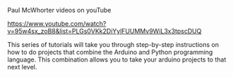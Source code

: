 
Paul McWhorter videos on youTube

https://www.youtube.com/watch?v=95w4sx_zoB8&list=PLGs0VKk2DiYylFUUMMv9WiL3x3tpscDUQ

This series of tutorials will take you through step-by-step instructions on how to do projects that combine the Arduino and Python programming language. This combination allows you to take your arduino projects to that next level.
